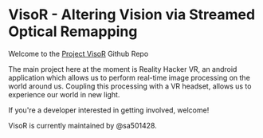 VisoR - Altering Vision via Streamed Optical Remapping
=====

Welcome to the [Project VisoR](http://projectvisor.com/) Github Repo

The main project here at the moment is Reality Hacker VR, an android application which allows us to perform real-time image processing on the world around us. Coupling this processing with a VR headset, allows us to experience our world in new light.

If you're a developer interested in getting involved, welcome!

VisoR is currently maintained by @sa501428.
